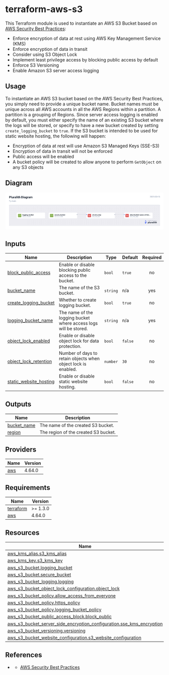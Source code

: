 <!-- BEGIN_TF_DOCS -->
# terraform-aws-s3

This Terraform module is used to instantiate an AWS S3 Bucket based on [AWS Security Best Practices](https://docs.aws.amazon.com/AmazonS3/latest/userguide/security-best-practices.html):
- Enforce encryption of data at rest using AWS Key Management Service (KMS)
- Enforce encryption of data in transit
- Consider using S3 Object Lock
- Implement least privilege access by blocking public access by default
- Enforce S3 Versioning
- Enable Amazon S3 server access logging
## Usage
To instantiate an AWS S3 bucket based on the AWS Security Best Practices, you simply need to provide a unique bucket name.  Bucket names must be unique across all AWS accounts in all the AWS Regions within a partition. A partition is a grouping of Regions. Since server access logging is enabled by default, you must either specify the name of an existing S3 bucket where the logs will be stored, or specify to have a new bucket created by setting `create_logging_bucket` to `true`.  If the S3 bucket is intended to be used for static website hosting, the following will happen:
- Encryption of data at rest will use Amazon S3 Managed Keys (SSE-S3)
- Encryption of data in transit will not be enforced
- Public access will be enabled
- A bucket policy will be created to allow anyone to perform `GetObject` on any S3 objects
## Diagram
![Diagram](./diagram.png)

## Inputs

| Name | Description | Type | Default | Required |
|------|-------------|------|---------|:--------:|
| <a name="input_block_public_access"></a> [block\_public\_access](#input\_block\_public\_access) | Enable or disable blocking public access to the bucket. | `bool` | `true` | no |
| <a name="input_bucket_name"></a> [bucket\_name](#input\_bucket\_name) | The name of the S3 bucket. | `string` | n/a | yes |
| <a name="input_create_logging_bucket"></a> [create\_logging\_bucket](#input\_create\_logging\_bucket) | Whether to create logging bucket. | `bool` | `true` | no |
| <a name="input_logging_bucket_name"></a> [logging\_bucket\_name](#input\_logging\_bucket\_name) | The name of the logging bucket where access logs will be stored. | `string` | n/a | yes |
| <a name="input_object_lock_enabled"></a> [object\_lock\_enabled](#input\_object\_lock\_enabled) | Enable or disable object lock for data protection. | `bool` | `false` | no |
| <a name="input_object_lock_retention"></a> [object\_lock\_retention](#input\_object\_lock\_retention) | Number of days to retain objects when object lock is enabled. | `number` | `30` | no |
| <a name="input_static_website_hosting"></a> [static\_website\_hosting](#input\_static\_website\_hosting) | Enable or disable static website hosting. | `bool` | `false` | no |

## Outputs

| Name | Description |
|------|-------------|
| <a name="output_bucket_name"></a> [bucket\_name](#output\_bucket\_name) | The name of the created S3 bucket. |
| <a name="output_region"></a> [region](#output\_region) | The region of the created S3 bucket. |  

## Providers

| Name | Version |
|------|---------|
| <a name="provider_aws"></a> [aws](#provider\_aws) | 4.64.0 |

## Requirements

| Name | Version |
|------|---------|
| <a name="requirement_terraform"></a> [terraform](#requirement\_terraform) | >= 1.3.0 |
| <a name="requirement_aws"></a> [aws](#requirement\_aws) | 4.64.0 |

## Resources

| Name | Type |
|------|------|
| [aws_kms_alias.s3_kms_alias](https://registry.terraform.io/providers/hashicorp/aws/4.64.0/docs/resources/kms_alias) | resource |
| [aws_kms_key.s3_kms_key](https://registry.terraform.io/providers/hashicorp/aws/4.64.0/docs/resources/kms_key) | resource |
| [aws_s3_bucket.logging_bucket](https://registry.terraform.io/providers/hashicorp/aws/4.64.0/docs/resources/s3_bucket) | resource |
| [aws_s3_bucket.secure_bucket](https://registry.terraform.io/providers/hashicorp/aws/4.64.0/docs/resources/s3_bucket) | resource |
| [aws_s3_bucket_logging.logging](https://registry.terraform.io/providers/hashicorp/aws/4.64.0/docs/resources/s3_bucket_logging) | resource |
| [aws_s3_bucket_object_lock_configuration.object_lock](https://registry.terraform.io/providers/hashicorp/aws/4.64.0/docs/resources/s3_bucket_object_lock_configuration) | resource |
| [aws_s3_bucket_policy.allow_access_from_everyone](https://registry.terraform.io/providers/hashicorp/aws/4.64.0/docs/resources/s3_bucket_policy) | resource |
| [aws_s3_bucket_policy.https_policy](https://registry.terraform.io/providers/hashicorp/aws/4.64.0/docs/resources/s3_bucket_policy) | resource |
| [aws_s3_bucket_policy.logging_bucket_policy](https://registry.terraform.io/providers/hashicorp/aws/4.64.0/docs/resources/s3_bucket_policy) | resource |
| [aws_s3_bucket_public_access_block.block_public](https://registry.terraform.io/providers/hashicorp/aws/4.64.0/docs/resources/s3_bucket_public_access_block) | resource |
| [aws_s3_bucket_server_side_encryption_configuration.sse_kms_encryption](https://registry.terraform.io/providers/hashicorp/aws/4.64.0/docs/resources/s3_bucket_server_side_encryption_configuration) | resource |
| [aws_s3_bucket_versioning.versioning](https://registry.terraform.io/providers/hashicorp/aws/4.64.0/docs/resources/s3_bucket_versioning) | resource |
| [aws_s3_bucket_website_configuration.s3_website_configuration](https://registry.terraform.io/providers/hashicorp/aws/4.64.0/docs/resources/s3_bucket_website_configuration) | resource |

## References
 * - [AWS Security Best Practices](https://docs.aws.amazon.com/AmazonS3/latest/userguide/security-best-practices.html)
<!-- END_TF_DOCS -->